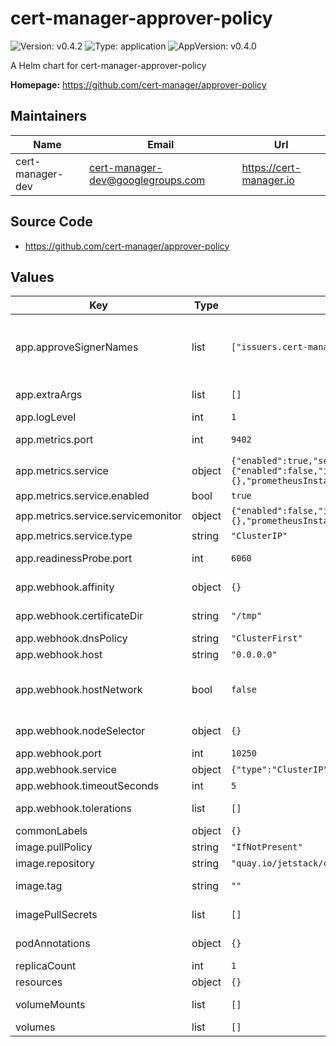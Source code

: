 # cert-manager-approver-policy

![Version: v0.4.2](https://img.shields.io/badge/Version-v0.4.2-informational?style=flat-square) ![Type: application](https://img.shields.io/badge/Type-application-informational?style=flat-square) ![AppVersion: v0.4.0](https://img.shields.io/badge/AppVersion-v0.4.0-informational?style=flat-square)

A Helm chart for cert-manager-approver-policy

**Homepage:** <https://github.com/cert-manager/approver-policy>

## Maintainers

| Name | Email | Url |
| ---- | ------ | --- |
| cert-manager-dev | <cert-manager-dev@googlegroups.com> | <https://cert-manager.io> |

## Source Code

* <https://github.com/cert-manager/approver-policy>

## Values

| Key | Type | Default | Description |
|-----|------|---------|-------------|
| app.approveSignerNames | list | `["issuers.cert-manager.io/*","clusterissuers.cert-manager.io/*"]` | List if signer names that approver-policy will be given permission to approve and deny. CertificateRequests referencing these signer names can be processed by approver-policy. See: https://cert-manager.io/docs/concepts/certificaterequest/#approval |
| app.extraArgs | list | `[]` | Extra CLI arguments that will be passed to the approver-policy process. |
| app.logLevel | int | `1` | Verbosity of approver-policy logging. |
| app.metrics.port | int | `9402` | Port for exposing Prometheus metrics on 0.0.0.0 on path '/metrics'. |
| app.metrics.service | object | `{"enabled":true,"servicemonitor":{"enabled":false,"interval":"10s","labels":{},"prometheusInstance":"default","scrapeTimeout":"5s"},"type":"ClusterIP"}` | Service to expose metrics endpoint. |
| app.metrics.service.enabled | bool | `true` | Create a Service resource to expose metrics endpoint. |
| app.metrics.service.servicemonitor | object | `{"enabled":false,"interval":"10s","labels":{},"prometheusInstance":"default","scrapeTimeout":"5s"}` | ServiceMonitor resource for this Service. |
| app.metrics.service.type | string | `"ClusterIP"` | Service type to expose metrics. |
| app.readinessProbe.port | int | `6060` | Container port to expose approver-policy HTTP readiness probe on default network interface. |
| app.webhook.affinity | object | `{}` | https://kubernetes.io/docs/concepts/scheduling-eviction/assign-pod-node/#affinity-and-anti-affinity |
| app.webhook.certificateDir | string | `"/tmp"` | Directory to read and store the webhook TLS certificate key pair. |
| app.webhook.dnsPolicy | string | `"ClusterFirst"` | May need to be changed if hostNetwork: true |
| app.webhook.host | string | `"0.0.0.0"` | Host that the webhook listens on. |
| app.webhook.hostNetwork | bool | `false` | Boolean value, expose pod on hostNetwork Required when running a custom CNI in managed providers such as AWS EKS See: https://cert-manager.io/docs/installation/compatibility/#aws-eks |
| app.webhook.nodeSelector | object | `{}` | https://kubernetes.io/docs/concepts/scheduling-eviction/assign-pod-node/#nodeselector |
| app.webhook.port | int | `10250` | Port that the webhook listens on. |
| app.webhook.service | object | `{"type":"ClusterIP"}` | Type of Kubernetes Service used by the Webhook |
| app.webhook.timeoutSeconds | int | `5` | Timeout of webhook HTTP request. |
| app.webhook.tolerations | list | `[]` | https://kubernetes.io/docs/concepts/scheduling-eviction/taint-and-toleration/ |
| commonLabels | object | `{}` | Optional allow custom labels to be placed on resources |
| image.pullPolicy | string | `"IfNotPresent"` | Kubernetes imagePullPolicy on Deployment. |
| image.repository | string | `"quay.io/jetstack/cert-manager-approver-policy"` | Target image repository. |
| image.tag | string | `""` | Target image version tag (if empty, Chart AppVersion will be used) |
| imagePullSecrets | list | `[]` | Optional secrets used for pulling the approver-policy container image. |
| podAnnotations | object | `{}` | Optional allow custom annotations to be placed on cert-manager-approver pod |
| replicaCount | int | `1` | Number of replicas of approver-policy to run. |
| resources | object | `{}` |  |
| volumeMounts | list | `[]` | Optional extra volume mounts. Useful for mounting custom root CAs |
| volumes | list | `[]` | Optional extra volumes. |

